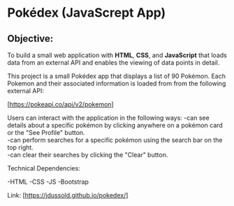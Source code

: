 # Pokédex (JavaScrept App)

## Objective:

To build a small web application with **HTML**, **CSS**, and **JavaScript** that loads data from an external API and enables the viewing of data points in detail.

This project is a small Pokédex app that displays a list of 90 Pokémon. Each Pokemon and their associated information is loaded from from the following external API:

[https://pokeapi.co/api/v2/pokemon]

Users can interact with the application in the following ways:
-can see details about a specific pokémon by clicking anywhere on a pokémon card or the "See Profile" button.  
-can perform searches for a specific pokémon using the search bar on the top right.  
-can clear their searches by clicking the "Clear" button.

Technical Dependencies:

-HTML
-CSS
-JS
-Bootstrap

Link: [https://jdussold.github.io/pokedex/]

